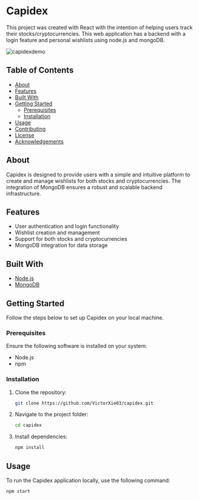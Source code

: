# Capidex

This project was created with React with the intention of helping users track their stocks/cryptocurrencies. This web application has a backend with a login feature and personal wishlists using node.js and mongoDB.

![capidexdemo](https://github.com/VictorXie03/Capidex/assets/112527883/5cc8168d-10ae-4c0c-b949-4a69d19486b3)

## Table of Contents
- [About](#about)
- [Features](#features)
- [Built With](#built-with)
- [Getting Started](#getting-started)
  - [Prerequisites](#prerequisites)
  - [Installation](#installation)
- [Usage](#usage)
- [Contributing](#contributing)
- [License](#license)
- [Acknowledgements](#acknowledgements)

## About

Capidex is designed to provide users with a simple and intuitive platform to create and manage wishlists for both stocks and cryptocurrencies. The integration of MongoDB ensures a robust and scalable backend infrastructure.

## Features

- User authentication and login functionality
- Wishlist creation and management
- Support for both stocks and cryptocurrencies
- MongoDB integration for data storage

## Built With

- [Node.js](https://nodejs.org/)
- [MongoDB](https://www.mongodb.com/)

## Getting Started

Follow the steps below to set up Capidex on your local machine.

### Prerequisites

Ensure the following software is installed on your system:

- Node.js
- npm

### Installation

1. Clone the repository:

    ```bash
    git clone https://github.com/VictorXie03/capidex.git
    ```

2. Navigate to the project folder:

    ```bash
    cd capidex
    ```

3. Install dependencies:

    ```bash
    npm install
    ```

## Usage

To run the Capidex application locally, use the following command:

```bash
npm start


